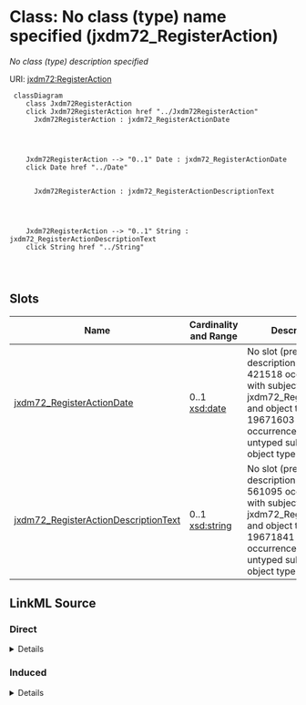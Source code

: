 

# Class: No class (type) name specified (jxdm72_RegisterAction)


_No class (type) description specified_





URI: [jxdm72:RegisterAction](http://release.niem.gov/niem/domains/jxdm/7.2/#RegisterAction)






```mermaid
 classDiagram
    class Jxdm72RegisterAction
    click Jxdm72RegisterAction href "../Jxdm72RegisterAction"
      Jxdm72RegisterAction : jxdm72_RegisterActionDate
        
          
    
    
    Jxdm72RegisterAction --> "0..1" Date : jxdm72_RegisterActionDate
    click Date href "../Date"

        
      Jxdm72RegisterAction : jxdm72_RegisterActionDescriptionText
        
          
    
    
    Jxdm72RegisterAction --> "0..1" String : jxdm72_RegisterActionDescriptionText
    click String href "../String"

        
      
```




<!-- no inheritance hierarchy -->


## Slots

| Name | Cardinality and Range | Description | Inheritance |
| ---  | --- | --- | --- |
| [jxdm72_RegisterActionDate](../slots/jxdm72_RegisterActionDate.md) | 0..1 <br/> [xsd:date](http://www.w3.org/2001/XMLSchema#date) | No slot (predicate) description specified <br/> 421518 occurrences with subject type jxdm72_RegisterAction and object type date.<br/>19671603 occurrences with untyped subjects and object type date. | direct |
| [jxdm72_RegisterActionDescriptionText](../slots/jxdm72_RegisterActionDescriptionText.md) | 0..1 <br/> [xsd:string](http://www.w3.org/2001/XMLSchema#string) | No slot (predicate) description specified <br/> 561095 occurrences with subject type jxdm72_RegisterAction and object type string.<br/>19671841 occurrences with untyped subjects and object type string. | direct |














## LinkML Source

<!-- TODO: investigate https://stackoverflow.com/questions/37606292/how-to-create-tabbed-code-blocks-in-mkdocs-or-sphinx -->

### Direct

<details>

```yaml
name: jxdm72_RegisterAction
conforms_to: No schema conformance document specified
description: No class (type) description specified
title: No class (type) name specified
notes:
- Class with 94929 occurrences.
rank: 1000
slots:
- jxdm72_RegisterActionDate
- jxdm72_RegisterActionDescriptionText
class_uri: jxdm72:RegisterAction

```
</details>

### Induced

<details>

```yaml
name: jxdm72_RegisterAction
conforms_to: No schema conformance document specified
description: No class (type) description specified
title: No class (type) name specified
notes:
- Class with 94929 occurrences.
rank: 1000
attributes:
  jxdm72_RegisterActionDate:
    name: jxdm72_RegisterActionDate
    description: No slot (predicate) description specified
    comments:
    - 421518 occurrences with subject type jxdm72_RegisterAction and object type date.
    - 19671603 occurrences with untyped subjects and object type date.
    examples:
    - description: jxdm72_RegisterAction → date
      object:
        example_object: '2002-02-01'
        example_object_type: date
        example_predicate: jxdm72:RegisterActionDate
        example_subject: scales/Docket/100271
        example_subject_type: jxdm72_RegisterAction
    - description: None → date
      object:
        example_object: '2016-02-02'
        example_object_type: date
        example_predicate: jxdm72:RegisterActionDate
        example_subject: scales/DocketEntry/almd;;1:16-cr-00020_de0
        example_subject_type: None
    from_schema: scales-kg-new
    rank: 1000
    slot_uri: jxdm72:RegisterActionDate
    alias: jxdm72_RegisterActionDate
    owner: jxdm72_RegisterAction
    domain_of:
    - jxdm72_RegisterAction
    range: date
  jxdm72_RegisterActionDescriptionText:
    name: jxdm72_RegisterActionDescriptionText
    description: No slot (predicate) description specified
    comments:
    - 561095 occurrences with subject type jxdm72_RegisterAction and object type string.
    - 19671841 occurrences with untyped subjects and object type string.
    examples:
    - description: jxdm72_RegisterAction → string
      object:
        example_object: BOND FORFEITURE JUDGMENT CALENDAR on 2002-09-24 00:00:00.000
        example_object_type: string
        example_predicate: jxdm72:RegisterActionDescriptionText
        example_subject: scales/Docket/100271
        example_subject_type: jxdm72_RegisterAction
    - description: None → string
      object:
        example_object: 'INDICTMENT as to 01C9DB7 (1) count(s) 1. FORFEITURE ALLEGATION.
          (cb, ) Modified on 10/6/2016 to strike forfeiture allegation pursuant to
          order this date. (ajr, ). (Entered: 02/04/2016)'
        example_object_type: string
        example_predicate: jxdm72:RegisterActionDescriptionText
        example_subject: scales/DocketEntry/almd;;1:16-cr-00020_de0
        example_subject_type: None
    from_schema: scales-kg-new
    rank: 1000
    slot_uri: jxdm72:RegisterActionDescriptionText
    alias: jxdm72_RegisterActionDescriptionText
    owner: jxdm72_RegisterAction
    domain_of:
    - jxdm72_RegisterAction
    range: string
class_uri: jxdm72:RegisterAction

```
</details>